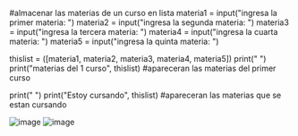 #almacenar las materias de un curso en lista
materia1 = input("ingresa la primer materia: ")
materia2 = input("ingresa la segunda materia: ")
materia3 = input("ingresa la tercera materia: ")
materia4 = input("ingresa la cuarta materia: ")
materia5 = input("ingresa la quinta materia: ")

thislist = ([materia1, materia2, materia3, materia4, materia5])
print(" ")
print("materias del 1 curso", thislist) #apareceran las materias del primer curso

print(" ")
print("Estoy cursando", thislist) #apareceran las materias que se estan cursando

![image](https://github.com/user-attachments/assets/003f3630-33a4-43a3-a52b-90b4839ad7e6)
![image](https://github.com/user-attachments/assets/237a9556-e968-4659-9126-35ca85e84303)
